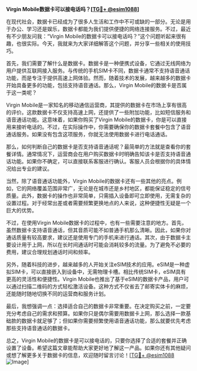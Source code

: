 **Virgin Mobile数据卡可以接电话吗？[[TG💪+ @esim1088](https://t.me/s/esim1088)]**

在现代社会，数据卡已经成为了很多人生活和工作中不可或缺的一部分。无论是用于办公、学习还是娱乐，数据卡都能为我们提供便捷的网络连接服务。不过，最近有不少朋友问我：“Virgin Mobile的数据卡可以接电话吗？”这个问题听起来很有趣，也很实际。今天，我就来为大家详细解答这个问题，并分享一些相关的使用技巧。

首先，我们需要了解什么是数据卡。数据卡是一种便携式设备，它通过无线网络为用户提供互联网接入服务。与传统的手机SIM卡不同，数据卡通常不支持语音通话功能，而是专注于提供高速上网体验。然而，随着技术的发展，越来越多的数据卡开始具备更多的功能，包括支持语音通话。那么，Virgin Mobile的数据卡是否属于这一类呢？

Virgin Mobile是一家知名的移动通信运营商，其提供的数据卡在市场上享有很高的评价。这款数据卡不仅支持高速上网，还提供了一些附加功能，比如短信服务和语音通话功能。这意味着，如果你购买了Virgin Mobile的数据卡，你是可以直接用来接听电话的。不过，在实际操作中，你需要确保你的数据卡套餐中包含了语音通话服务。如果没有包含这项服务，你就无法使用数据卡进行电话通话。

那么，如何判断自己的数据卡是否支持语音通话呢？最简单的方法就是查看你的套餐详情。通常情况下，运营商会在用户购买数据卡时明确告知该卡是否支持语音通话功能。如果你不确定，可以直接联系客服进行确认。客服人员会根据你的具体情况给出专业的建议。

当然，除了语音通话功能外，Virgin Mobile的数据卡还有一些其他的亮点。例如，它的网络覆盖范围非常广，无论是在城市还是乡村地区，都能保证稳定的信号质量。此外，数据卡的操作也非常简单，只需插入设备即可立即使用，无需复杂的设置过程。对于经常出差或者需要频繁更换地点的人来说，这种便捷性无疑是一个巨大的优势。

不过，在使用Virgin Mobile数据卡的过程中，也有一些需要注意的地方。首先，虽然数据卡支持语音通话，但其音质可能不如普通手机那么清晰。因此，如果你对通话质量有较高要求，建议还是使用专门的手机来进行通话。其次，由于数据卡主要设计用于上网，所以在长时间通话时可能会消耗较多的流量。为了避免不必要的费用，建议合理规划通话时间和频率。

另外，随着科技的进步，越来越多的人开始关注eSIM技术的应用。eSIM是一种虚拟SIM卡，可以直接嵌入到设备中，无需物理卡槽。相比传统SIM卡，eSIM具有更高的灵活性和便捷性。Virgin Mobile也推出了基于eSIM的数据卡产品，用户可以通过扫描二维码的方式轻松激活设备。这种方式不仅省去了邮寄实体卡的麻烦，还能随时随地切换不同的运营商和服务计划。

最后，我想强调一点：选择适合自己的数据卡非常重要。在决定购买之前，一定要充分考虑自己的需求和预算。如果你只是偶尔需要用数据卡上网，那么选择一款基础款的数据卡就足够了；但如果你需要频繁使用语音通话功能，那么就要优先考虑那些支持语音通话的数据卡。

总之，Virgin Mobile的数据卡是可以接电话的，只要你选择了合适的套餐并正确设置了设备。希望这篇文章能帮助大家更好地了解这一产品。如果你还有其他疑问或想了解更多关于数据卡的信息，欢迎随时留言讨论！[[TG💪+ @esim1088](https://t.me/s/esim1088) ![Image](https://i.postimg.cc/4NQfJmqS/Snipaste-2025-05-13-00-14-12.png)]